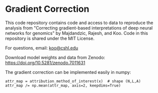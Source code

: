 # Gradient Correction 

This code repository contains code and access to data to reproduce the analysis from "Correcting gradient-based interpretations of deep neural networks for genomics" by Majdandzic, Rajesh, and Koo. Code in this repository is shared under the MIT License. 

For questions, email: koo@cshl.edu

Download model weights and data from Zenodo: https://doi.org/10.5281/zenodo.7011631


The gradient correction can be implemented easily in numpy:

```
attr_map = attribution_method_of_interest(x)  # shape (N,L,A) 
attr_map /= np.mean(attr_map, axis=2, keepdims=True)

```
